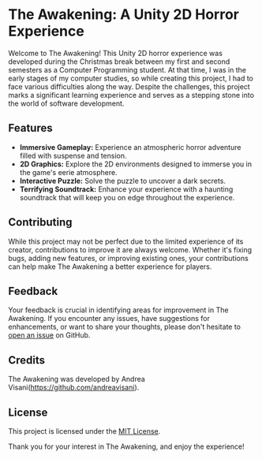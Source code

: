 # The Awakening: A Unity 2D Horror Experience

Welcome to The Awakening! This Unity 2D horror experience was developed during the Christmas break between my first and second semesters as a Computer Programming student. At that time, I was in the early stages of my computer studies, so while creating this project, I had to face various difficulties along the way. Despite the challenges, this project marks a significant learning experience and serves as a stepping stone into the world of software development.

## Features
- **Immersive Gameplay:** Experience an atmospheric horror adventure filled with suspense and tension.
- **2D Graphics:** Explore the 2D environments designed to immerse you in the game's eerie atmosphere.
- **Interactive Puzzle:** Solve the puzzle to uncover a dark secrets.
- **Terrifying Soundtrack:** Enhance your experience with a haunting soundtrack that will keep you on edge throughout the experience.



## Contributing
While this project may not be perfect due to the limited experience of its creator, contributions to improve it are always welcome. Whether it's fixing bugs, adding new features, or improving existing ones, your contributions can help make The Awakening a better experience for players.

## Feedback
Your feedback is crucial in identifying areas for improvement in The Awakening. If you encounter any issues, have suggestions for enhancements, or want to share your thoughts, please don't hesitate to [open an issue](https://github.com/yourusername/TheAwakening/issues) on GitHub.

## Credits
The Awakening was developed by Andrea Visani(https://github.com/andreavisani).

## License
This project is licensed under the [MIT License](LICENSE).

Thank you for your interest in The Awakening, and enjoy the experience!
